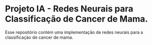 # Projeto IA - Redes Neurais para Classificação de Cancer de Mama.
Esse repositório contém uma implementação de redes neurais para a classificação de cancer de mama.
